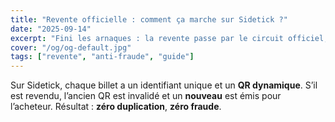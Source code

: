 ```yaml
---
title: "Revente officielle : comment ça marche sur Sidetick ?"
date: "2025-09-14"
excerpt: "Fini les arnaques : la revente passe par le circuit officiel, traçable et sécurisé."
cover: "/og/og-default.jpg"
tags: ["revente", "anti-fraude", "guide"]
---
```


Sur Sidetick, chaque billet a un identifiant unique et un **QR dynamique**.
S’il est revendu, l’ancien QR est invalidé et un **nouveau** est émis pour l’acheteur.
Résultat : **zéro duplication**, **zéro fraude**.
